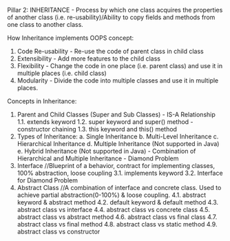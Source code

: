 Pillar 2: INHERITANCE -
Process by which one class acquires the properties of another class (i.e. re-usability)/Ability to copy fields and methods from one class to another class.

How Inheritance implements OOPS concept:
1. Code Re-usability - Re-use the code of parent class in child class
2. Extensibility - Add more features to the child class
3. Flexibility - Change the code in one place (i.e. parent class) and use it in multiple places (i.e. child class)
4. Modularity - Divide the code into multiple classes and use it in multiple places.

Concepts in Inheritance:
1. Parent and Child Classes (Super and Sub Classes) - IS-A Relationship
    1.1. extends keyword
    1.2. super keyword and super() method - constructor chaining
    1.3. this keyword and this() method
2. Types of Inheritance:
    a. Single Inheritance
    b. Multi-Level Inheritance
    c. Hierarchical Inheritance
    d. Multiple Inheritance (Not supported in Java)
    e. Hybrid Inheritance (Not supported in Java) - Combination of Hierarchical and Multiple Inheritance - Diamond Problem
3. Interface        //Blueprint of a behavior, contract for implementing classes, 100% abstraction, loose coupling
    3.1. implements keyword
    3.2. Interface for Diamond Problem
4. Abstract Class   //A combination of interface and concrete class. Used to achieve partial abstraction(0-100%) & loose coupling.
    4.1. abstract keyword & abstract method
    4.2. default keyword & default method
    4.3. abstract class vs interface
    4.4. abstract class vs concrete class
    4.5. abstract class vs abstract method
    4.6. abstract class vs final class
    4.7. abstract class vs final method
    4.8. abstract class vs static method
    4.9. abstract class vs constructor

